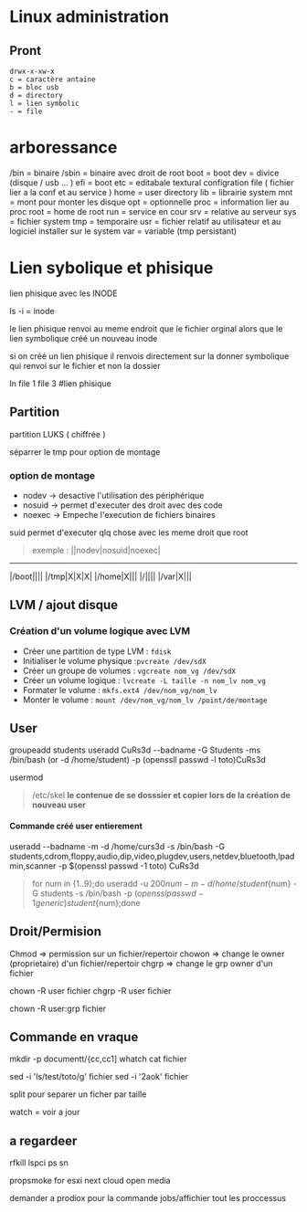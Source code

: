 # Linux administration

## Pront
```
drwx-x-xw-x
c = caractère antaine
b = bloc usb
d = directory
l = lien symbolic
- = file
```

# arboressance

/bin = binaire
/sbin = binaire avec droit de root
boot = boot
dev = divice (disque / usb ... )
efi = boot
etc = editabale textural configration file ( fichier lier a la conf et au service )
home = user directory
lib = librairie system
mnt = mont pour monter les disque 
opt = optionnelle 
proc = information lier au proc
root = home de root
run = service en cour
srv = relative au serveur
sys = fichier system
tmp = temporaire
usr = fichier relatif au utilisateur et au logiciel installer sur le system
var = variable (tmp persistant)

# Lien sybolique et phisique

lien phisique avec les INODE

ls -i = inode 

le lien phisique renvoi au meme endroit que le fichier orginal alors que le lien symbolique créé un nouveau inode 


si on créé un lien phisique il renvois directement sur la donner
                    symbolique qui renvoi sur le fichier et non la dossier


ln file 1 file 3 #lien phisique


## Partition

partition LUKS ( chiffrée )

séparrer le tmp pour option de montage 


### option de montage 

- nodev     -> desactive l'utilisation des périphérique
- nosuid    -> permet d'executer des droit avec des code 
- noexec    -> Empeche l'execution de fichiers binaires

suid permet d'executer qlq chose avec les meme droit que root 

> exemple :
||nodev|nosuid|noexec|
----------------------
|/boot||||
|/tmp|X|X|X|
|/home|X|||
|/||||
|/var|X|||
## LVM / ajout disque 

### Création d'un volume logique avec LVM

- Créer une partition de type LVM : `fdisk`
- Initialiser le volume physique :`pvcreate /dev/sdX`
- Créer un groupe de volumes : `vgcreate nom_vg /dev/sdX`
-  Créer un volume logique : `lvcreate -L taille -n nom_lv nom_vg`
- Formater le volume : `mkfs.ext4 /dev/nom_vg/nom_lv`
- Monter le volume : `mount /dev/nom_vg/nom_lv /point/de/montage`

## User

groupeadd students
useradd CuRs3d --badname -G Students -ms /bin/bash (or -d /home/student) -p (openssll  passwd -l toto)CuRs3d

usermod 

> /etc/skel 
**le contenue de se dosssier et copier lors de la création de nouveau user**

#### Commande créé user entierement
useradd --badname -m -d /home/curs3d -s /bin/bash -G students,cdrom,floppy,audio,dip,video,plugdev,users,netdev,bluetooth,lpadmin,scanner -p $(openssl passwd -1 toto) CuRs3d
 

> for num in {1..9};do useradd -u 200${num} -m -d /home/student${num} -G students -s /bin/bash -p $(openssl passwd -1 generic) student${num};done


## Droit/Permision

Chmod => permission sur un fichier/repertoir
chowon => change le owner (proprietaire) d'un fichier/repertoir
chgrp => change le grp owner d'un fichier

chown -R user fichier
chgrp -R user fichier

chown -R user:grp fichier 


## Commande en vraque

mkdir -p documentt/{cc,cc1]
whatch cat fichier 

sed -i 'ls/test/toto/g' fichier
sed -i '2aok' fichier

split pour separer un ficher par taille 

watch = voir a jour
## a regardeer

rfkill
lspci
ps sn


propsmoke for esxi 
next cloud 
open media

demander a prodiox pour la commande jobs/affichier tout les proccessus 
